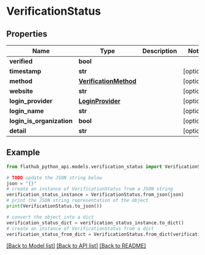 # VerificationStatus


## Properties

Name | Type | Description | Notes
------------ | ------------- | ------------- | -------------
**verified** | **bool** |  | 
**timestamp** | **str** |  | [optional] 
**method** | [**VerificationMethod**](VerificationMethod.md) |  | [optional] 
**website** | **str** |  | [optional] 
**login_provider** | [**LoginProvider**](LoginProvider.md) |  | [optional] 
**login_name** | **str** |  | [optional] 
**login_is_organization** | **bool** |  | [optional] 
**detail** | **str** |  | [optional] 

## Example

```python
from flathub_python_api.models.verification_status import VerificationStatus

# TODO update the JSON string below
json = "{}"
# create an instance of VerificationStatus from a JSON string
verification_status_instance = VerificationStatus.from_json(json)
# print the JSON string representation of the object
print(VerificationStatus.to_json())

# convert the object into a dict
verification_status_dict = verification_status_instance.to_dict()
# create an instance of VerificationStatus from a dict
verification_status_from_dict = VerificationStatus.from_dict(verification_status_dict)
```
[[Back to Model list]](../README.md#documentation-for-models) [[Back to API list]](../README.md#documentation-for-api-endpoints) [[Back to README]](../README.md)


